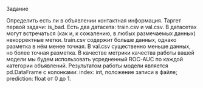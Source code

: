 Задание

Определить есть ли в объявлении контактная информация.
Таргет первой задачи: is_bad.
Есть два датасета: train.csv и val.csv. В датасетах могут встречаться (как и, к сожалению, в любых размечаемых данных) некорректные метки.
train.csv содержит больше данных, однако разметка в нём менее точная.
В val.csv существенно меньше данных, но более точная разметка.
В качестве метрики качества работы вашей модели мы будем использовать усредненный ROC-AUC по каждой категории объявлений.
Результатом работы модели является pd.DataFrame с колонками:
index: int, положение записи в файле;
prediction: float от 0 до 1.
